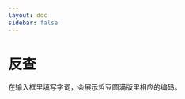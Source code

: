 ```yaml
---
layout: doc
sidebar: false
---
```

<script setup>
import Assist from "./Assist.vue"
</script>
# 反查
在输入框里填写字词，会展示哲豆圆满版里相应的编码。
<Assist />
